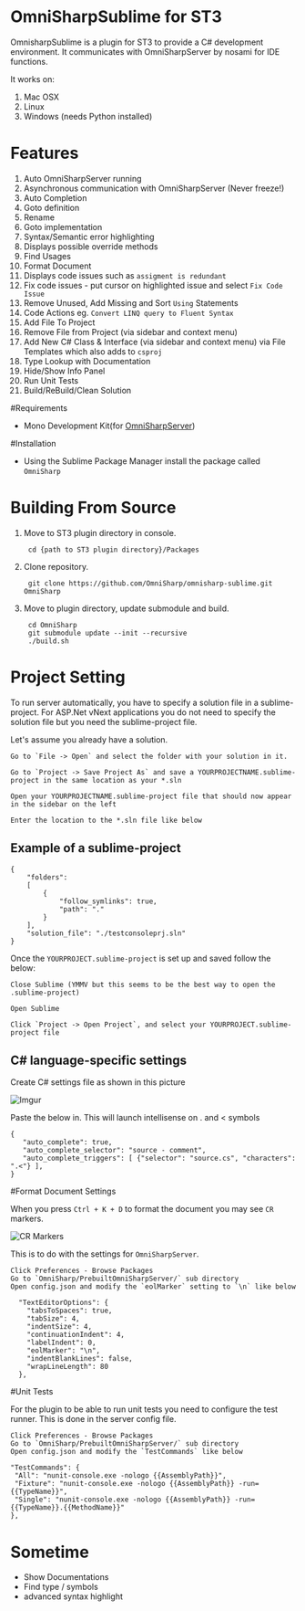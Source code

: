 # OmniSharpSublime for ST3
 OmnisharpSublime is a plugin for ST3 to provide a C# development environment. It communicates with OmniSharpServer by nosami for IDE functions.

 It works on: 
   1. Mac OSX
   2. Linux
   3. Windows (needs Python installed)
 

# Features
 1. Auto OmniSharpServer running
 2. Asynchronous communication with OmniSharpServer (Never freeze!)
 3. Auto Completion
 4. Goto definition
 5. Rename
 6. Goto implementation
 7. Syntax/Semantic error highlighting
 8. Displays possible override methods
 9. Find Usages
 10. Format Document
 11. Displays code issues such as `assigment is redundant`
 12. Fix code issues - put cursor on highlighted issue and select `Fix Code Issue`
 13. Remove Unused, Add Missing and Sort `Using` Statements
 14. Code Actions eg. `Convert LINQ query to Fluent Syntax`
 15. Add File To Project
 16. Remove File from Project (via sidebar and context menu)
 17. Add New C# Class & Interface (via sidebar and context menu) via File Templates which also adds to `csproj`
 18. Type Lookup with Documentation 
 19. Hide/Show Info Panel
 20. Run Unit Tests
 21. Build/ReBuild/Clean Solution

#Requirements
 * Mono Development Kit(for [OmniSharpServer](https://github.com/nosami/OmniSharpServer))

#Installation

 * Using the Sublime Package Manager install the package called `OmniSharp`

# Building From Source
1. Move to ST3 plugin directory in console.

        cd {path to ST3 plugin directory}/Packages

2. Clone repository.

        git clone https://github.com/OmniSharp/omnisharp-sublime.git OmniSharp

3. Move to plugin directory, update submodule and build.

        cd OmniSharp
        git submodule update --init --recursive
        ./build.sh

# Project Setting
To run server automatically, you have to specify a solution file in a sublime-project. For ASP.Net vNext applications you do not need to specify the solution file but you need the sublime-project file.

Let's assume you already have a solution.

    Go to `File -> Open` and select the folder with your solution in it.
    
    Go to `Project -> Save Project As` and save a YOURPROJECTNAME.sublime-project in the same location as your *.sln
    
    Open your YOURPROJECTNAME.sublime-project file that should now appear in the sidebar on the left
    
    Enter the location to the *.sln file like below

## Example of a sublime-project

    {
        "folders":
        [
            {
                "follow_symlinks": true,
                "path": "."
            }
        ],
        "solution_file": "./testconsoleprj.sln"
    }
    
 Once the `YOURPROJECT.sublime-project` is set up and saved follow the below:
    
    Close Sublime (YMMV but this seems to be the best way to open the .sublime-project)
    
    Open Sublime
    
    Click `Project -> Open Project`, and select your YOURPROJECT.sublime-project file


## C# language-specific settings
 Create C# settings file as shown in this picture
 
 ![Imgur](http://i.imgur.com/KjcPSFq.png)
 
 
 Paste the below in. This will launch intellisense on . and < symbols
 ```
 {
    "auto_complete": true,
    "auto_complete_selector": "source - comment",
    "auto_complete_triggers": [ {"selector": "source.cs", "characters": ".<"} ],
 }
 ```
#Format Document Settings

When you press `Ctrl + K + D` to format the document you may see `CR` markers.  

![CR Markers](http://i.imgur.com/SBgyjtk.png)

This is to do with the settings for `OmniSharpServer`.  
   ```
   Click Preferences - Browse Packages
   Go to `OmniSharp/PrebuiltOmniSharpServer/` sub directory 
   Open config.json and modify the `eolMarker` setting to `\n` like below
   ```
   
```
  "TextEditorOptions": {
    "tabsToSpaces": true,
    "tabSize": 4,
    "indentSize": 4,
    "continuationIndent": 4,
    "labelIndent": 0,
    "eolMarker": "\n",
    "indentBlankLines": false,
    "wrapLineLength": 80
  },
```

#Unit Tests

For the plugin to be able to run unit tests you need to configure the test runner. This is done in the server config file.

   ```
   Click Preferences - Browse Packages
   Go to `OmniSharp/PrebuiltOmniSharpServer/` sub directory 
   Open config.json and modify the `TestCommands` like below
   
   "TestCommands": {
    "All": "nunit-console.exe -nologo {{AssemblyPath}}",
    "Fixture": "nunit-console.exe -nologo {{AssemblyPath}} -run={{TypeName}}",
    "Single": "nunit-console.exe -nologo {{AssemblyPath}} -run={{TypeName}}.{{MethodName}}"
   },
   ```

# Sometime
* Show Documentations
* Find type / symbols
* advanced syntax highlight
